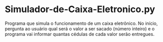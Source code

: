 # Simulador-de-Caixa-Eletronico.py
Programa que simula o funcionamento de um caixa eletrônico. No início, pergunta ao usuário qual será o valor a ser sacado (número inteiro) e o programa vai informar quantas cédulas de cada valor serão entregues.
